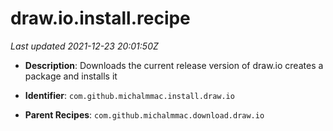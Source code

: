 # draw.io.install.recipe

_Last updated 2021-12-23 20:01:50Z_

- **Description**: Downloads the current release version of draw.io creates a package and installs it

- **Identifier**: `com.github.michalmmac.install.draw.io`

- **Parent Recipes**: `com.github.michalmmac.download.draw.io`
